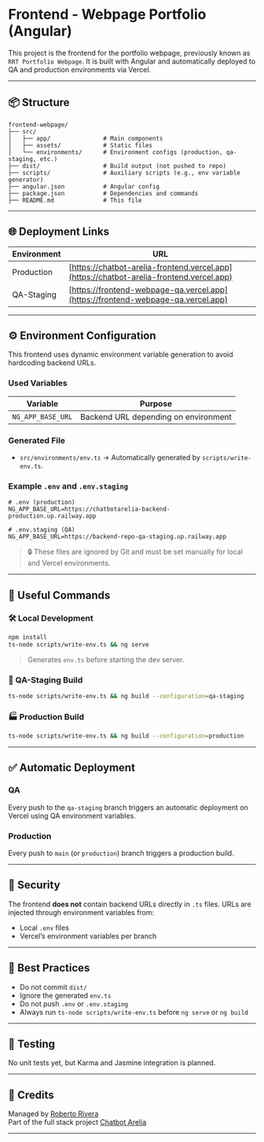 # Frontend - Webpage Portfolio (Angular)

This project is the frontend for the portfolio webpage, previously known as `RRT Portfolio Webpage`. It is built with Angular and automatically deployed to QA and production environments via Vercel.

---

## 📦 Structure

```
frontend-webpage/
├── src/
│   ├── app/               # Main components
│   ├── assets/            # Static files
│   └── environments/      # Environment configs (production, qa-staging, etc.)
├── dist/                  # Build output (not pushed to repo)
├── scripts/               # Auxiliary scripts (e.g., env variable generator)
├── angular.json           # Angular config
├── package.json           # Dependencies and commands
├── README.md              # This file
```

---

## 🌐 Deployment Links

| Environment | URL                                                                 |
|-------------|---------------------------------------------------------------------|
| Production  | [https://chatbot-arelia-frontend.vercel.app](https://chatbot-arelia-frontend.vercel.app) |
| QA-Staging  | [https://frontend-webpage-qa.vercel.app](https://frontend-webpage-qa.vercel.app)         |

---

## ⚙️ Environment Configuration

This frontend uses dynamic environment variable generation to avoid hardcoding backend URLs.

### Used Variables

| Variable           | Purpose                            |
|--------------------|-------------------------------------|
| `NG_APP_BASE_URL`  | Backend URL depending on environment |

### Generated File

- `src/environments/env.ts` → Automatically generated by `scripts/write-env.ts`.

### Example `.env` and `.env.staging`

```env
# .env (production)
NG_APP_BASE_URL=https://chatbotarelia-backend-production.up.railway.app

# .env.staging (QA)
NG_APP_BASE_URL=https://backend-repo-qa-staging.up.railway.app
```

> 🔒 These files are ignored by Git and must be set manually for local and Vercel environments.

---

## 🚀 Useful Commands

### 🛠️ Local Development

```bash
npm install
ts-node scripts/write-env.ts && ng serve
```

> Generates `env.ts` before starting the dev server.

### 🧪 QA-Staging Build

```bash
ts-node scripts/write-env.ts && ng build --configuration=qa-staging
```

### 🏭 Production Build

```bash
ts-node scripts/write-env.ts && ng build --configuration=production
```

---

## ✅ Automatic Deployment

### QA

Every push to the `qa-staging` branch triggers an automatic deployment on Vercel using QA environment variables.

### Production

Every push to `main` (or `production`) branch triggers a production build.

---

## 🔐 Security

The frontend **does not** contain backend URLs directly in `.ts` files. URLs are injected through environment variables from:

- Local `.env` files
- Vercel’s environment variables per branch

---

## 🧼 Best Practices

- Do not commit `dist/`
- Ignore the generated `env.ts`
- Do not push `.env` or `.env.staging`
- Always run `ts-node scripts/write-env.ts` before `ng serve` or `ng build`

---

## 🧪 Testing

No unit tests yet, but Karma and Jasmine integration is planned.

---

## 🧾 Credits

Managed by [Roberto Rivera](https://github.com/RobertoRiveraT)  
Part of the full stack project [Chatbot Arelia](https://github.com/RobertoRiveraT/chatbot_arelia-backend)

---
